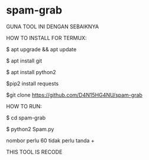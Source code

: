 # spam-grab

GUNA TOOL INI DENGAN SEBAIKNYA

HOW TO INSTALL FOR TERMUX:

$ apt upgrade && apt update

$ apt install git 

$ apt install python2

$pip2 install requests

$git clone https://github.com/D4N15HG4NU/spam-grab

HOW TO RUN:

$ cd spam-grab

$ python2 Spam.py

nombor perlu 60
tidak perlu tanda +

THIS TOOL IS RECODE
